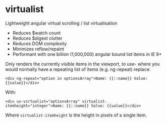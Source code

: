 # virtualist
Lightweight angular virtual scrolling / list virtualisation

- Reduces $watch count
- Reduces $digest clutter
- Reduces DOM complexity
- Minimizes reflow/repaint
- Performant with one billion (1,000,000) angular bound list items in IE 9+

Only renders the currently visible items in the viewport, to use- where you would normally have a repeating list of items (e.g. ng-repeat) replace:


`<div ng-repeat="option in optionsArray">Name: {{::name}} Value: {{value}}</div>`

With:

`<div ux-virtualist="optionsArray" virtualist-itemheight="integer">Name: {{::name}} Value: {{value}}</div>`


Where `virtualist-itemheight` is the height in pixels of a single item.
